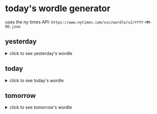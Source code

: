 # today's wordle generator

uses the ny times API: `https://www.nytimes.com/svc/wordle/v2/YYYY-MM-DD.json`

## yesterday

<details>
    <summary>click to see yesterday's wordle</summary>

    villa

</details>

## today

<details>
    <summary>click to see today's wordle</summary>

    hazel

</details>

## tomorrow

<details>
    <summary>click to see tomorrow's wordle</summary>

    spare

</details>
